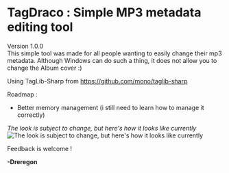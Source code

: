 # **TagDraco : Simple MP3 metadata editing tool**
Version 1.0.0\
This simple tool was made for all people wanting to easily change their mp3 metadata.
Although Windows can do such a thing, it does not allow you to change the Album cover :)

Using TagLib-Sharp from https://github.com/mono/taglib-sharp

Roadmap :

 - Better memory management (i still need to learn how to manage it correctly)

*The look is subject to change, but here's how it looks like currently*
![The look is subject to change, but here's how it looks like currently
](https://github.com/Dreregon/Tag-Draco/blob/master/screenshot.png)

Feedback is welcome !

**-Dreregon**
 
